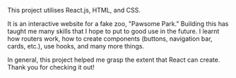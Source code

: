 This project utilises React.js, HTML, and CSS. 

It is an interactive website for a fake zoo, "Pawsome Park." Building this has taught me many skills that I hope to put to good use in the future. 
I learnt how routers work, how to create components (buttons, navigation bar, cards, etc.), use hooks, and many more things. 

In general, this project helped me grasp the extent that React can create. Thank you for checking it out!
